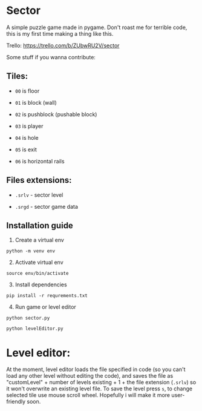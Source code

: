 # Sector
A simple puzzle game made in pygame. Don't roast me for terrible code, this is my first time making a thing like this.

Trello: https://trello.com/b/ZUbwRU2V/sector


Some stuff if you wanna contribute:

## Tiles:



+  `00` is floor
  
+  `01` is block (wall)
  
+  `02` is pushblock (pushable block)
  
+  `03` is player
  
+  `04` is hole
  
+  `05` is exit

+  `06` is horizontal rails
  
  
  
## Files extensions:

+  `.srlv` - sector level
  
+  `.srgd` - sector game data

## Installation guide

1. Create a virtual env

  ```
  python -m venv env
  ```

2. Activate virtual env

  ```
  source env/bin/activate
  ```

3. Install dependencies

  ```
  pip install -r requrements.txt
  ```

4. Run game or level editor

  ```
  python sector.py
  ```

  ```
  python levelEditor.py
  ```



# Level editor:

At the moment, level editor loads the file specified in code (so you can't load any other level without editing the code), and saves the file as "customLevel" + number of levels existing + 1 + the file extension (`.srlv`) so it won't overwrite an existing level file. To save the level press `s`, to change selected tile use mouse scroll wheel. Hopefully i will make it more user-friendly soon.
